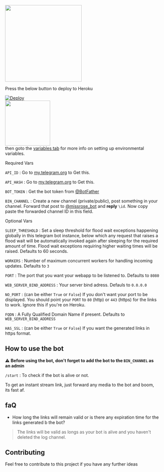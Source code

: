  <a href="https://t.me/AllMoviezzzhd">
    <img src="https://di5qs4dv32t01.cloudfront.net/wp-content/uploads/2021/12/telegram-34.jpg" width="250">
  </a><br>

Press the below button to deploy to Heroku

[![Deploy](https://www.herokucdn.com/deploy/button.svg)](https://heroku.com/deploy)
<a href="https://youtu.be/2MFOUs2vKz8"><br>
  <img src="https://img.shields.io/badge/How%20to-Deploy-red?logo=youtube" width="147">
</a><br>
then goto the <a href="#mandatory-vars">variables tab</a> for more info on setting up environmental variables.



Required Vars

`API_ID` : Go to [my.telegram.org](https://my.telegram.org) to Get this.

`API_HASH` : Go to [my.telegram.org](https://my.telegram.org) to Get this.

`BOT_TOKEN` : Get the bot token from [@BotFather](https://telegram.dog/BotFather)

`BIN_CHANNEL` : Create a new channel (private/public), post something in your channel. Forward that post to [@missrose_bot](https://telegram.dog/MissRose_bot) and **reply** `\id`. Now copy paste the forwarded channel ID in this field. 


Optional Vars

`SLEEP_THRESHOLD` : Set a sleep threshold for flood wait exceptions happening globally in this telegram bot instance, below which any request that raises a flood wait will be automatically invoked again after sleeping for the required amount of time. Flood wait exceptions requiring higher waiting times will be raised. Defaults to 60 seconds.

`WORKERS` : Number of maximum concurrent workers for handling incoming updates. Defaults to `3`

`PORT` : The port that you want your webapp to be listened to. Defaults to `8080`

`WEB_SERVER_BIND_ADDRESS` : Your server bind adress. Defauls to `0.0.0.0`

`NO_PORT` : (can be either `True` or `False`) If you don't want your port to be displayed. You should point your `PORT` to `80` (http) or `443` (https) for the links to work. Ignore this if you're on Heroku.

`FQDN` :  A Fully Qualified Domain Name if present. Defaults to `WEB_SERVER_BIND_ADDRESS`

`HAS_SSL` : (can be either `True` or `False`) If you want the generated links in https format.
## How to use the bot

:warning: **Before using the  bot, don't forget to add the bot to the `BIN_CHANNEL` as an admin**
 
`/start` : To check if the bot is alive or not.

To get an instant stream link, just forward any media to the bot and boom, its fast af.

## faQ

- How long the links will remain valid or is there any expiration time for the links generated b the bot?
> The links will be valid as longs as your bot is alive and you haven't deleted the log channel.

## Contributing

Feel free to contribute to this project if you have any further ideas
